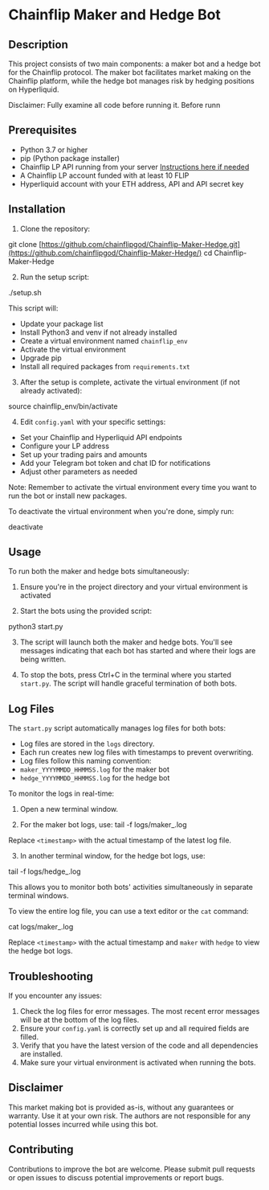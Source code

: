 # Chainflip Maker and Hedge Bot

## Description

This project consists of two main components: a maker bot and a hedge bot for the Chainflip protocol. The maker bot facilitates market making on the Chainflip platform, while the hedge bot manages risk by hedging positions on Hyperliquid.

Disclaimer: Fully examine all code before running it. Before runn

## Prerequisites

- Python 3.7 or higher
- pip (Python package installer)
- Chainflip LP API running from your server [Instructions here if needed](https://github.com/chainflip-io/chainflip-mainnet-apis/)
- A Chainflip LP account funded with at least 10 FLIP
- Hyperliquid account with your ETH address, API and API secret key 

## Installation

1. Clone the repository:

git clone [https://github.com/chainflipgod/Chainflip-Maker-Hedge.git](https://github.com/chainflipgod/Chainflip-Maker-Hedge/)
cd Chainflip-Maker-Hedge

2. Run the setup script:

./setup.sh

This script will:
- Update your package list
- Install Python3 and venv if not already installed
- Create a virtual environment named `chainflip_env`
- Activate the virtual environment
- Upgrade pip
- Install all required packages from `requirements.txt`

3. After the setup is complete, activate the virtual environment (if not already activated):

source chainflip_env/bin/activate

4. Edit `config.yaml` with your specific settings:
- Set your Chainflip and Hyperliquid API endpoints
- Configure your LP address
- Set up your trading pairs and amounts
- Add your Telegram bot token and chat ID for notifications
- Adjust other parameters as needed

Note: Remember to activate the virtual environment every time you want to run the bot or install new packages.

To deactivate the virtual environment when you're done, simply run:

deactivate

## Usage

To run both the maker and hedge bots simultaneously:

1. Ensure you're in the project directory and your virtual environment is activated

2. Start the bots using the provided script:

python3 start.py

3. The script will launch both the maker and hedge bots. You'll see messages indicating that each bot has started and where their logs are being written.

4. To stop the bots, press Ctrl+C in the terminal where you started `start.py`. The script will handle graceful termination of both bots.

## Log Files

The `start.py` script automatically manages log files for both bots:

- Log files are stored in the `logs` directory.
- Each run creates new log files with timestamps to prevent overwriting.
- Log files follow this naming convention:
- `maker_YYYYMMDD_HHMMSS.log` for the maker bot
- `hedge_YYYYMMDD_HHMMSS.log` for the hedge bot

To monitor the logs in real-time:

1. Open a new terminal window.

2. For the maker bot logs, use:
tail -f logs/maker_<timestamp>.log

Replace `<timestamp>` with the actual timestamp of the latest log file.

3. In another terminal window, for the hedge bot logs, use:

tail -f logs/hedge_<timestamp>.log

This allows you to monitor both bots' activities simultaneously in separate terminal windows.

To view the entire log file, you can use a text editor or the `cat` command:

cat logs/maker_<timestamp>.log

Replace `<timestamp>` with the actual timestamp and `maker` with `hedge` to view the hedge bot logs.

## Troubleshooting

If you encounter any issues:

1. Check the log files for error messages. The most recent error messages will be at the bottom of the log files.
2. Ensure your `config.yaml` is correctly set up and all required fields are filled.
3. Verify that you have the latest version of the code and all dependencies are installed.
4. Make sure your virtual environment is activated when running the bots.

## Disclaimer
This market making bot is provided as-is, without any guarantees or warranty. Use it at your own risk. The authors are not responsible for any potential losses incurred while using this bot.

## Contributing
Contributions to improve the bot are welcome. Please submit pull requests or open issues to discuss potential improvements or report bugs.
